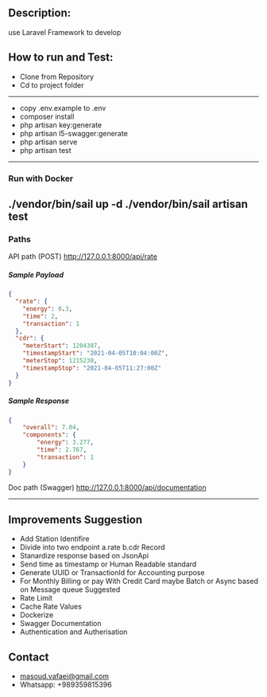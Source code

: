 ## Description:
use Laravel Framework to develop

## How to run and Test:
- Clone from Repository
- Cd to project folder
----------------
- copy .env.example to .env
- composer install
- php artisan key:generate
- php artisan l5-swagger:generate
- php artisan serve
- php artisan test
-----------------
### Run with Docker
./vendor/bin/sail up -d
./vendor/bin/sail artisan test
------------
### Paths
API path (POST) http://127.0.0.1:8000/api/rate
##### Sample Payload 
```json
{
  "rate": {
    "energy": 0.3,
    "time": 2,
    "transaction": 1
  },
  "cdr": {
    "meterStart": 1204307,
    "timestampStart": "2021-04-05T10:04:00Z",
    "meterStop": 1215230,
    "timestampStop": "2021-04-05T11:27:00Z"
  }
}
```
##### Sample Response
```json
{
    "overall": 7.04,
    "components": {
        "energy": 3.277,
        "time": 2.767,
        "transaction": 1
    }
}
```
Doc path (Swagger) http://127.0.0.1:8000/api/documentation

----------------

## Improvements Suggestion
- Add Station Identifire
- Divide into two endpoint a.rate b.cdr Record
- Stanardize response based on JsonApi
- Send time as timestamp or Human Readable standard
- Generate UUID or TransactionId for Accounting purpose
- For Monthly Billing or pay With Credit Card maybe Batch or Async based on Message queue Suggested
- Rate Limit
- Cache Rate Values
- Dockerize
- Swagger Documentation
- Authentication and Autherisation

## Contact
* masoud.vafaei@gmail.com
* Whatsapp: +989359815396
